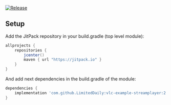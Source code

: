 [![Release](https://jitpack.io/v/LimitedDaily/vlc-example-streamplayer.svg)](https://jitpack.io/#LimitedDaily/vlc-example-streamplayer)


## Setup
Add the JitPack repository in your build.gradle (top level module):
```gradle
allprojects {
    repositories {
        jcenter()
        maven { url "https://jitpack.io" }
    }
}
```

And add next dependencies in the build.gradle of the module:
```gradle
dependencies {
    implementation 'com.github.LimitedDaily:vlc-example-streamplayer:2.5.15' 
}
```
